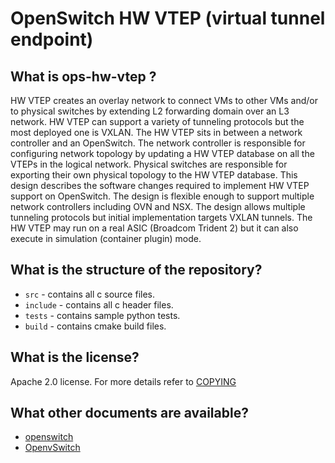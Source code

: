 OpenSwitch HW VTEP (virtual tunnel endpoint)
============================================

What is ops-hw-vtep ?
---------------------
HW VTEP creates an overlay network to connect VMs to other VMs and/or to
physical switches by extending L2 forwarding domain over an L3 network.
HW VTEP can support a variety of tunneling protocols but the most deployed one
is VXLAN. The HW VTEP sits in between a network controller and an OpenSwitch.
The network controller is responsible for configuring network topology by
updating a HW VTEP database on all the VTEPs in the logical network.
Physical switches are responsible for exporting their own physical topology to
the HW VTEP database. This design describes the software changes required
to implement HW VTEP support on OpenSwitch. The design is flexible enough to
support multiple network controllers including OVN and NSX.
The design allows multiple tunneling protocols but initial implementation
targets VXLAN tunnels.
The HW VTEP may run on a real ASIC (Broadcom Trident 2) but it can also
execute in simulation (container plugin) mode.

What is the structure of the repository?
----------------------------------------
* `src` - contains all c source files.
* `include` - contains all c header files.
* `tests` - contains sample python tests.
* `build` - contains cmake build files.

What is the license?
--------------------
Apache 2.0 license. For more details refer to [COPYING](http://www.apache.org/licenses/LICENSE-2.0)

What other documents are available?
-----------------------------------
* [openswitch](http://www.openswitch.net/)
* [OpenvSwitch](http://www.openvswitch.org/)
